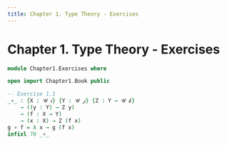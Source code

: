 ```yaml
---
title: Chapter 1. Type Theory - Exercises
---
```


# Chapter 1. Type Theory - Exercises

```agda
module Chapter1.Exercises where

open import Chapter1.Book public

-- Exercise 1.1
_∘_ : {X : 𝒰 𝒾} {Y : 𝒰 𝒿} {Z : Y → 𝒰 𝓀}
    → ((y : Y) → Z y)
    → (f : X → Y)
    → (x : X) → Z (f x)
g ∘ f = λ x → g (f x)
infixl 70 _∘_
```
